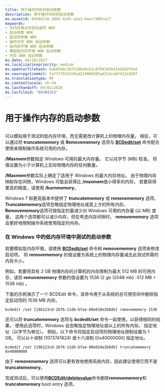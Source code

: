 ```yaml
---
title: 用于操作内存的启动参数
description: 用于操作内存的启动参数
ms.assetid: 04504216-20b5-4c65-a1e2-6eec7480ce17
keywords:
- 与内存相关的启动选项 WDK
- 启动参数 WDK
- 启动项参数 WDK
- 操作内存 WDK 启动参数
- 低内存环境 WDK 启动参数
- 模拟低内存环境 WDK 启动参数
- 内存 WDK 启动参数
ms.date: 04/20/2017
ms.localizationpriority: medium
ms.openlocfilehash: bab859bc3875208a9c63c8f04345b424d2b9f9c6
ms.sourcegitcommit: faff37814159ad224080205ad314cabf412e269f
ms.translationtype: MT
ms.contentlocale: zh-CN
ms.lasthandoff: 09/02/2020
ms.locfileid: "89384353"
---
```

# <a name="boot-parameters-to-manipulate-memory"></a>用于操作内存的启动参数


## <span id="ddk_boot_parameters_to_manipulate_memory_tools"></span><span id="DDK_BOOT_PARAMETERS_TO_MANIPULATE_MEMORY_TOOLS"></span>


可以模拟用于测试的低内存环境，而无需更改计算机上的物理内存量。 相反，可以通过将 **truncatememory** 或 **Removememory** 选项与 [**BCDedit/set**](./bcdedit--set.md) 命令配合使用来限制操作系统可用的内存。

**/Maxmem**参数指定 Windows 可用的最大内存量。 它以兆字节 (MB) 校准。 将值设置为小于计算机上实际物理内存的任何数量。

**/Maxmem**参数实际上确定了适用于 Windows 的最大内存地址。 由于物理内存映射存在间隙，Windows 可能会获得比 **/maxmem**值小得多的内存。 若要获得更高的精度，请使用 **/burnmemory**。

Windows 7 和更高版本中提供了 **truncatememory** 或 **removememory** 选项。 **Truncatememory**选项忽略指定物理地址或其上方的所有内存。 **Removememory**选项可按指定的量减少对 Windows 可用的内存量 (以 MB) 度量。 这两个选项都可以减少内存，但在考虑内存间隙时， **removememory** 选项会更好地限制操作系统使用指定的内存。

### <a name="span-idboot_parameters_to_test_in_a_low_memory_environment_in_windows_vista_aspanspan-idboot_parameters_to_test_in_a_low_memory_environment_in_windows_vista_aspanboot-parameters-to-test-in-a-low-memory-environment-in-windows"></a><span id="boot_parameters_to_test_in_a_low_memory_environment_in_windows_vista_a"></span><span id="BOOT_PARAMETERS_TO_TEST_IN_A_LOW_MEMORY_ENVIRONMENT_IN_WINDOWS_VISTA_A"></span>在 Windows 中的低内存环境中测试的启动参数

若要模拟低内存环境，请使用 [**BCDedit/set**](./bcdedit--set.md) 命令和 **removememory** 选项来修改启动项。 将 **removememory** 的值设置为系统上的物理内存量减去此测试所需的内存大小。

例如，若要将具有 2 GB 物理内存的计算机的内存限制为最大 512 MB 的可用内存，请将 **removememory** 参数的值设置为 1536 (2 gb (2048 mb) -512 MB = 1536 mb) 。

下面的示例演示了一个 BCDEdit 命令，该命令用于从系统的总可用空间中删除指定启动项的 1536 MB 内存。

```
bcdedit /set {18b123cd-2bf6-11db-bfae-00e018e2b8db} removememory 1536
```

还可以将 **truncatememory** 选项与 **bcdedit/set** 命令一起使用，以获得相同的结果。 使用此选项时，Windows 会忽略指定物理地址或以上的所有内存。 指定地址（以字节为单位）。 例如，以下命令将指定启动项的物理地址限制设置为 1 GB。 可以以十进制 (1073741824) 或十六进制 (0x40000000) 指定地址。

```
bcdedit /set {18b123cd-2bf6-11db-bfae-00e018e2b8db} truncatememory Ox40000000
```

由于 **removememory** 选项可以更有效地使用系统内存，因此建议使用它而不是 **truncatememory**。

完成测试后，可以使用[**BCDEdit/deletevalue**](./bcdedit--deletevalue.md)命令删除**removememory**和**truncatememory** boot entry 选项。

 


